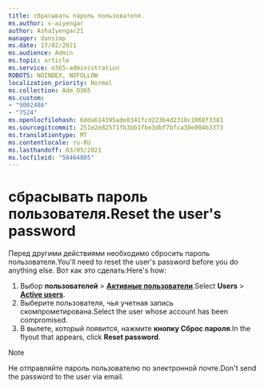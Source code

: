```yaml
---
title: сбрасывать пароль пользователя.
ms.author: v-aiyengar
author: AshaIyengar21
manager: dansimp
ms.date: 17/02/2021
ms.audience: Admin
ms.topic: article
ms.service: o365-administration
ROBOTS: NOINDEX, NOFOLLOW
localization_priority: Normal
ms.collection: Adm_O365
ms.custom:
- "9002486"
- "7524"
ms.openlocfilehash: 6dda614395ade8341fcd223b4d2318c1068f3381
ms.sourcegitcommit: 251e2e82571fb3bb1fbe3dbf7bfca30e004b3373
ms.translationtype: MT
ms.contentlocale: ru-RU
ms.lasthandoff: 03/05/2021
ms.locfileid: "50464805"
---
```

# <a name="reset-the-users-password"></a><span data-ttu-id="71a08-102">сбрасывать пароль пользователя.</span><span class="sxs-lookup"><span data-stu-id="71a08-102">Reset the user's password</span></span>

<span data-ttu-id="71a08-103">Перед другими действиями необходимо сбросить пароль пользователя.</span><span class="sxs-lookup"><span data-stu-id="71a08-103">You'll need to reset the user's password before you do anything else.</span></span> <span data-ttu-id="71a08-104">Вот как это сделать:</span><span class="sxs-lookup"><span data-stu-id="71a08-104">Here's how:</span></span>

1. <span data-ttu-id="71a08-105">Выбор **пользователей**  >  **[Активные пользователи](https://go.microsoft.com/fwlink/p/?linkid=834822)**.</span><span class="sxs-lookup"><span data-stu-id="71a08-105">Select **Users** > **[Active users](https://go.microsoft.com/fwlink/p/?linkid=834822)**.</span></span>
1. <span data-ttu-id="71a08-106">Выберите пользователя, чья учетная запись скомпрометирована.</span><span class="sxs-lookup"><span data-stu-id="71a08-106">Select the user whose account has been compromised.</span></span>
1. <span data-ttu-id="71a08-107">В вылете, который появится, нажмите **кнопку Сброс пароля**.</span><span class="sxs-lookup"><span data-stu-id="71a08-107">In the flyout that appears, click **Reset password**.</span></span>

> [!NOTE]
> <span data-ttu-id="71a08-108">Не отправляйте пароль пользователю по электронной почте.</span><span class="sxs-lookup"><span data-stu-id="71a08-108">Don't send the password to the user via email.</span></span>
